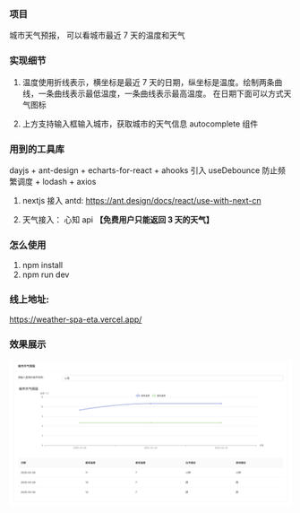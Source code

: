 ### 项目

城市天气预报， 可以看城市最近 7 天的温度和天气

### 实现细节

1. 温度使用折线表示，横坐标是最近 7 天的日期，纵坐标是温度。绘制两条曲线，一条曲线表示最低温度，一条曲线表示最高温度。
   在日期下面可以方式天气图标

2. 上方支持输入框输入城市，获取城市的天气信息
   autocomplete 组件

### 用到的工具库

dayjs + ant-design + echarts-for-react + ahooks 引入 useDebounce 防止频繁调度 + lodash + axios

1. nextjs 接入 antd: https://ant.design/docs/react/use-with-next-cn

2. 天气接入： 心知 api **【免费用户只能返回 3 天的天气】**

### 怎么使用

1. npm install
2. npm run dev

### 线上地址:

https://weather-spa-eta.vercel.app/

### 效果展示

![alt text](image.png)
